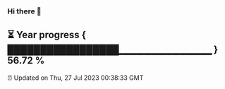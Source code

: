 ### Hi there 👋
⏳ Year progress { █████████████████▁▁▁▁▁▁▁▁▁▁▁▁▁ } 56.72 %
---
⏰ Updated on Thu, 27 Jul 2023 00:38:33 GMT


